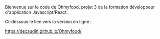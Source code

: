 Bienvenue sur le code de Ohmyfood, projet 3 de la formation développeur d'application Javascript/React.

Ci-dessous le lien vers la version en ligne :

https://decaudin.github.io/Ohmyfood/
